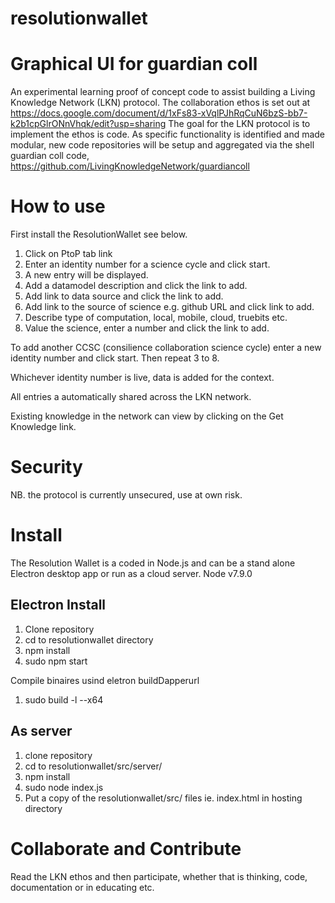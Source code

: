 # resolutionwallet

Graphical UI for guardian coll
==============================

An experimental learning proof of concept code to assist building a Living Knowledge Network (LKN) protocol. The collaboration ethos is set out at https://docs.google.com/document/d/1xFs83-xVqlPJhRqCuN6bzS-bb7-k2b1cpGlrONnVhqk/edit?usp=sharing  The goal for the LKN protocol is to implement the ethos is code.   As specific functionality is identified and made modular, new code repositories will be setup and aggregated via the shell guardian coll code, https://github.com/LivingKnowledgeNetwork/guardiancoll

How to use
==========
First install the ResolutionWallet  see below.

1. Click on PtoP tab link
2. Enter an identity number for a science cycle and click start.
3. A new entry will be displayed.
4. Add a datamodel description and click the link to add.
5. Add link to data source and click the link to add.
6. Add link to the source of science e.g. github URL and click link to add.
7. Describe type of computation, local, mobile, cloud, truebits etc.
8. Value the science, enter a number and click the link to add.

To add another CCSC (consilience collaboration science cycle) enter a new identity number and click start. Then repeat 3 to 8.

Whichever identity number is live, data is added for the context.

All entries a automatically shared across the LKN network.

Existing knowledge in the network can view by clicking on the Get Knowledge link.

Security
========

NB. the protocol is currently unsecured, use at own risk.


Install
=======

The Resolution Wallet is a coded in Node.js and can be a stand alone Electron desktop app or run as a cloud server. Node v7.9.0

Electron Install
----------------

1. Clone repository
2. cd to resolutionwallet directory
3. npm install  
4. sudo npm start

Compile binaires usind eletron buildDapperurl
1. sudo build -l --x64

As server
---------
1. clone repository
2. cd to resolutionwallet/src/server/
3. npm install
4. sudo node index.js
5. Put a copy of the resolutionwallet/src/   files ie. index.html in hosting directory


Collaborate and Contribute
==========================

Read the LKN ethos and then participate, whether that is thinking, code, documentation or in educating etc.
